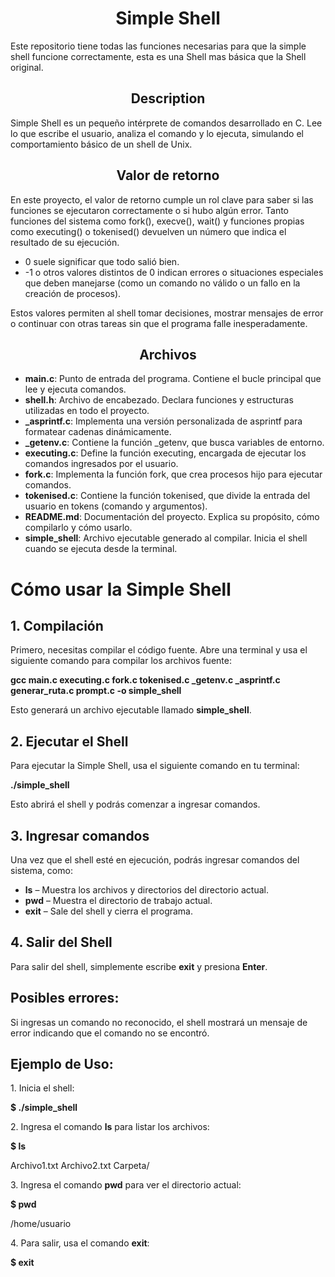 <h1 align="center">Simple Shell</h1>

Este repositorio tiene todas las funciones necesarias para que la simple shell funcione correctamente, esta es una Shell mas básica que la Shell original.

<h2 align="center">Description</h2>

Simple Shell es un pequeño intérprete de comandos desarrollado en C. Lee lo que escribe el usuario, analiza el comando y lo ejecuta, simulando el comportamiento básico de un shell de Unix.

<h2 align="center">Valor de retorno</h2>

En este proyecto, el valor de retorno cumple un rol clave para saber si las funciones se ejecutaron correctamente o si hubo algún error. Tanto funciones del sistema como fork(), execve(), wait() y funciones propias como executing() o tokenised() devuelven un número que indica el resultado de su ejecución.

<ul>
  <li>0 suele significar que todo salió bien.</li>
  <li>-1 o otros valores distintos de 0 indican errores o situaciones especiales que deben manejarse (como un comando no válido o un fallo en la creación de procesos).</li>
</ul>
Estos valores permiten al shell tomar decisiones, mostrar mensajes de error o continuar con otras tareas sin que el programa falle inesperadamente.

<h2 align="center">Archivos</h2>
<ul>
  <li><strong>main.c</strong>: Punto de entrada del programa. Contiene el bucle principal que lee y ejecuta comandos.</li>
  <li><strong>shell.h</strong>: Archivo de encabezado. Declara funciones y estructuras utilizadas en todo el proyecto.</li>
  <li><strong>_asprintf.c</strong>: Implementa una versión personalizada de asprintf para formatear cadenas dinámicamente.</li>
  <li><strong>_getenv.c</strong>: Contiene la función _getenv, que busca variables de entorno.</li>
  <li><strong>executing.c</strong>: Define la función executing, encargada de ejecutar los comandos ingresados por el usuario.</li>
  <li><strong>fork.c</strong>: Implementa la función fork, que crea procesos hijo para ejecutar comandos.</li>
  <li><strong>tokenised.c</strong>: Contiene la función tokenised, que divide la entrada del usuario en tokens (comando y argumentos).</li>
  <li><strong>README.md</strong>: Documentación del proyecto. Explica su propósito, cómo compilarlo y cómo usarlo.</li>
  <li><strong>simple_shell</strong>: Archivo ejecutable generado al compilar. Inicia el shell cuando se ejecuta desde la terminal.</li>
</ul>


<h1>Cómo usar la Simple Shell</h1>

  <h2>1. Compilación</h2>
  <p>Primero, necesitas compilar el código fuente. Abre una terminal y usa el siguiente comando para compilar los archivos fuente:</p>
  <p><strong>gcc main.c executing.c fork.c tokenised.c _getenv.c _asprintf.c generar_ruta.c prompt.c -o simple_shell </strong></p>
  <p>Esto generará un archivo ejecutable llamado <strong>simple_shell</strong>.</p>

  <h2>2. Ejecutar el Shell</h2>
  <p>Para ejecutar la Simple Shell, usa el siguiente comando en tu terminal:</p>
  <p><strong>./simple_shell</strong></p>
  <p>Esto abrirá el shell y podrás comenzar a ingresar comandos.</p>

  <h2>3. Ingresar comandos</h2>
  <p>Una vez que el shell esté en ejecución, podrás ingresar comandos del sistema, como:</p>
  <ul>
    <li><strong>ls</strong> – Muestra los archivos y directorios del directorio actual.</li>
    <li><strong>pwd</strong> – Muestra el directorio de trabajo actual.</li>
    <li><strong>exit</strong> – Sale del shell y cierra el programa.</li>
  </ul>

  <h2>4. Salir del Shell</h2>
  <p>Para salir del shell, simplemente escribe <strong>exit</strong> y presiona <strong>Enter</strong>.</p>

  <h2>Posibles errores:</h2>
  <p>Si ingresas un comando no reconocido, el shell mostrará un mensaje de error indicando que el comando no se encontró.</p>


<h2>Ejemplo de Uso:</h2>

<p>1. Inicia el shell:</p>
<p><strong>$ ./simple_shell</strong></p>

<p>2. Ingresa el comando <strong>ls</strong> para listar los archivos:</p>
<p><strong>$ ls</strong></p>
<p>Archivo1.txt  Archivo2.txt  Carpeta/</p>

<p>3. Ingresa el comando <strong>pwd</strong> para ver el directorio actual:</p>
<p><strong>$ pwd</strong></p>
<p>/home/usuario</p>

<p>4. Para salir, usa el comando <strong>exit</strong>:</p>
<p><strong>$ exit</strong></p>


